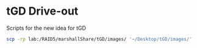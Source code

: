 # tGD Drive-out

Scripts for the new idea for tGD

```bash
scp -rp lab:/RAID5/marshallShare/tGD/images/ '~/Desktop/tGD/images/'
```

